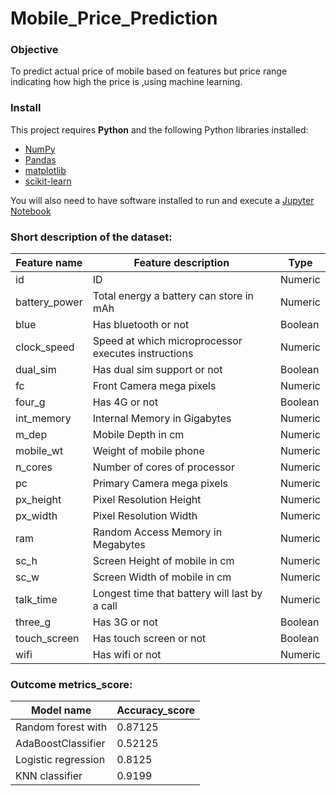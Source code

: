 # Mobile_Price_Prediction
### Objective
To predict actual price of mobile based on features but price range indicating how high the price is ,using machine learning.

### Install

This project requires **Python** and the following Python libraries installed:

- [NumPy](http://www.numpy.org/)
- [Pandas](http://pandas.pydata.org/)
- [matplotlib](http://matplotlib.org/)
- [scikit-learn](http://scikit-learn.org/stable/)

You will also need to have software installed to run and execute a [Jupyter Notebook](http://ipython.org/notebook.html)
### Short description of the dataset:

| Feature name  |  Feature description                                  |  Type   |
|---------------|-------------------------------------------------------|---------|
| id            | ID                                                    | Numeric |
| battery_power | Total energy a battery can store in mAh               | Numeric |
| blue          | Has bluetooth or not                                  | Boolean |
| clock_speed   | Speed at which microprocessor executes instructions   | Numeric |
| dual_sim      | Has dual sim support or not                           | Boolean |
| fc            | Front Camera mega pixels                              | Numeric |
| four_g        | Has 4G or not                                         | Boolean |
| int_memory    | Internal Memory in Gigabytes                          | Numeric |
| m_dep         | Mobile Depth in cm                                    | Numeric |
| mobile_wt     | Weight of mobile phone                                | Numeric |
| n_cores       | Number of cores of processor                          | Numeric |
| pc            | Primary Camera mega pixels                            | Numeric |
| px_height     | Pixel Resolution Height                               | Numeric |
| px_width      | Pixel Resolution Width                                | Numeric |
| ram           | Random Access Memory in Megabytes                     | Numeric |
| sc_h          | Screen Height of mobile in cm                         | Numeric |
| sc_w          | Screen Width of mobile in cm                          | Numeric |
| talk_time     | Longest time that battery will last by a call         | Numeric |
| three_g       | Has 3G or not                                         | Boolean |
| touch_screen  | Has touch screen or not                               | Boolean |
| wifi          | Has wifi or not                                       | Numeric |
### Outcome metrics_score:

| Model name                   |Accuracy_score|
|------------------------------|--------------|
| Random forest with           | 0.87125      |
| AdaBoostClassifier           | 0.52125      | 
| Logistic regression          | 0.8125       |
| KNN classifier               | 0.9199       | 


